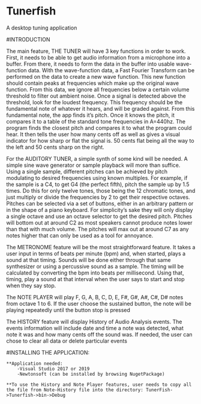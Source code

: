 # Tunerfish
A desktop tuning application

#INTRODUCTION
    
   The main feature, THE TUNER will have 3 key functions in order to work. First, it needs to be able to get audio information from a microphone into a buffer. 
From there, it needs to form the data in the buffer into usable wave-function data. 
With the wave-function data, a Fast Fourier Transform can be performed on the data to create a new wave function. 
This new function should contain peaks at frequencies which make up the original wave function. 
From this data, we ignore all frequencies below a certain volume threshold to filter out ambient noise. 
Once a signal is detected above the threshold, look for the loudest frequency. 
This frequency should be the fundamental note of whatever it hears, and will be graded against. 
From this fundamental note, the app finds it’s pitch. Once it knows the pitch, it compares it to a table of the standard tone frequencies in A=440hz. 
The program finds the closest pitch and compares it to what the program could hear. 
It then tells the user how many cents off as well as gives a visual indicator for how sharp or flat the signal is. 
50 cents flat being all the way to the left and 50 cents sharp on the right.
    
  For the AUDITORY TUNER, a simple synth of some kind will be needed. A simple sine wave generator or sample playback will more than suffice. 
Using a single sample, different pitches can be achieved by pitch modulating to desired frequencies using known multiples. 
For example, if the sample is a C4, to get G4 (the perfect fifth), pitch the sample up by 1.5 times. 
Do this for only twelve tones, those being the 12 chromatic tones, and just multiply or divide the frequencies by 2 to get their respective octaves. 
Pitches can be selected via a set of buttons, either in an arbitrary pattern or in the shape of a piano keyboard. 
For simplicity’s sake they will only display a single octave and use an octave selector to get the desired pitch. 
Pitches will bottom out at around C2 as most speakers cannot produce notes lower than that with much volume. 
The pitches will max out at around C7 as any notes higher that can only be used as a tool for annoyance.
    
  The METRONOME feature will be the most straightforward feature. 
It takes a user input in terms of beats per minute (bpm) and, when started, plays a sound at that timing. 
Sounds will be done either through that same synthesizer or using a percussive sound as a sample. 
The timing will be calculated by converting the bpm into beats per millisecond. 
Using that, timing, play a sound at that interval when the user says to start and stop when they say stop.
    
  The NOTE PLAYER will play F, G, A, B, C, D, E, F#, G#, A#, C#, D# notes from octave 1 to 6. 
If the user choose the sustained button, the note will be playing repeatedly until the button stop is pressed
    
  The HISTORY feature will display History of Audio Analysis events. 
The events information will include date and time a note was detected, what note it was and how many cents off the sound was. 
If needed, the user can chose to clear all data or delete particular events


#INSTALLING THE APPLICATION:

    **Application needed: 
        -Visual Studio 2017 or 2019
        -Newtonsoft (can be installed by browsing NugetPackage)
        
    **To use the History and Note Player features, user needs to copy all the file from Note-History file into the directory: TunerFish->Tunerfish->bin->Debug
